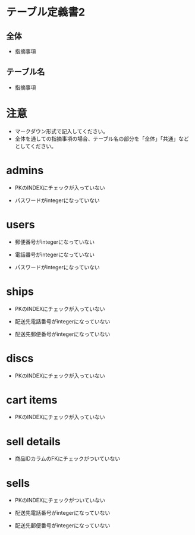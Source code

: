 # テーブル定義書2
## 全体
- 指摘事項

## テーブル名
- 指摘事項

# 注意
* マークダウン形式で記入してください。
* 全体を通しての指摘事項の場合、テーブル名の部分を「全体」「共通」などとしてください。

# admins
- PKのINDEXにチェックが入っていない

- パスワードがintegerになっていない

# users
- 郵便番号がintegerになっていない

- 電話番号がintegerになっていない

- パスワードがintegerになっていない

# ships
- PKのINDEXにチェックが入っていない

- 配送先電話番号がintegerになっていない

- 配送先郵便番号がintegerになっていない

# discs
- PKのINDEXにチェックが入っていない

# cart items
- PKのINDEXにチェックが入っていない

# sell details
- 商品IDカラムのFKにチェックがついていない

# sells
- PKのINDEXにチェックがついていない

- 配送先電話番号がintegerになっていない

- 配送先郵便番号がintegerになっていない
